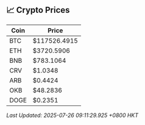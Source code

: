 ## 📈 Crypto Prices

| Coin | Price |
| ---- | ----- |
| BTC | $117526.4915 |
| ETH | $3720.5906 |
| BNB | $783.1064 |
| CRV | $1.0348 |
| ARB | $0.4424 |
| OKB | $48.2836 |
| DOGE | $0.2351 |

_Last Updated: 2025-07-26 09:11:29.925 +0800 HKT_